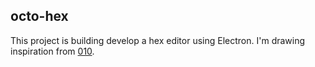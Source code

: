 ## octo-hex

This project is building develop a hex editor using Electron. I'm drawing
inspiration from [010](https://www.sweetscape.com/010editor/).
